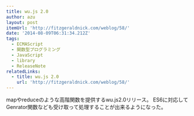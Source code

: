 ```yaml
---
title: wu.js 2.0
author: azu
layout: post
itemUrl: 'http://fitzgeraldnick.com/weblog/58/'
date: '2014-08-09T06:31:34.212Z'
tags:
  - ECMAScript
  - 関数型プログラミング
  - JavaScript
  - library
  - ReleaseNote
relatedLinks:
  - title: wu.js 2.0
    url: 'http://fitzgeraldnick.com/weblog/58/'
---
```

mapやreduceのような高階関数を提供するwu.js2.0リリース。
ES6に対応してGenrator関数なども受け取って処理することが出来るようになった。

